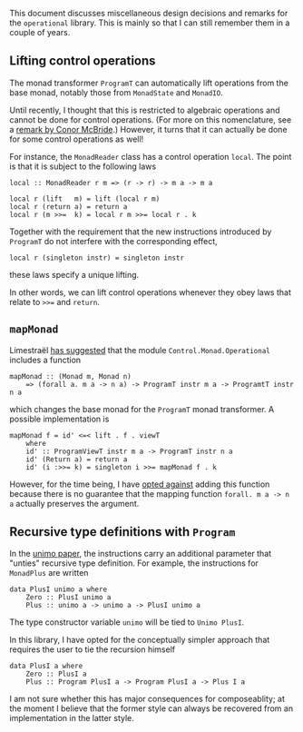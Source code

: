 This document discusses miscellaneous design decisions and remarks for the `operational` library. This is mainly so that I can still remember them in a couple of years.

Lifting control operations
--------------------------
The monad transformer `ProgramT` can automatically lift operations from the base monad, notably those from `MonadState` and `MonadIO`.

Until recently, I thought that this is restricted to algebraic operations and cannot be done for control operations. (For more on this nomenclature, see a [remark by Conor McBride][conor].) However, it turns that it can actually be done for some control operations as well!

  [conor]: http://www.haskell.org/pipermail/haskell-cafe/2010-April/076185.html

For instance, the `MonadReader` class has a control operation `local`. The point is that it is subject to the following laws

    local :: MonadReader r m => (r -> r) -> m a -> m a

    local r (lift   m) = lift (local r m)
    local r (return a) = return a
    local r (m >>=  k) = local r m >>= local r . k

Together with the requirement that the new instructions introduced by `ProgramT` do not interfere with the corresponding effect,

    local r (singleton instr) = singleton instr

these laws specify a unique lifting.

In other words, we can lift control operations whenever they obey laws that relate to `>>=` and `return`.

`mapMonad`
----------
Limestraël [has suggested][1] that the module `Control.Monad.Operational` includes a function

    mapMonad :: (Monad m, Monad n)
        => (forall a. m a -> n a) -> ProgramT instr m a -> ProgramtT instr n a

which changes the base monad for the `ProgramT` monad transformer. A possible implementation is

    mapMonad f = id' <=< lift . f . viewT
        where
        id' :: ProgramViewT instr m a -> ProgramT instr n a
        id' (Return a) = return a
        id' (i :>>= k) = singleton i >>= mapMonad f . k

However, for the time being, I have [opted against][1] adding this function because there is no guarantee that the mapping function `forall. m a -> n a` actually preserves the argument.


  [1]: http://www.haskell.org/pipermail/haskell-cafe/2010-May/077094.html
  [2]: http://www.haskell.org/pipermail/haskell-cafe/2010-May/077097.html


Recursive type definitions with `Program`
-----------------------------------------
In the [unimo paper][unimo], the instructions carry an additional parameter that "unties" recursive type definition. For example, the instructions for `MonadPlus` are written

    data PlusI unimo a where
        Zero :: PlusI unimo a
        Plus :: unimo a -> unimo a -> PlusI unimo a

The type constructor variable `unimo` will be tied to `Unimo PlusI`.

In this library, I have opted for the conceptually simpler approach that requires the user to tie the recursion himself

    data PlusI a where
        Zero :: PlusI a
        Plus :: Program PlusI a -> Program PlusI a -> Plus I a

I am not sure whether this has major consequences for composeablity; at the moment I believe that the former style can always be recovered from an implementation in the latter style.


  [unimo]: http://web.cecs.pdx.edu/~cklin/papers/unimo-143.pdf "Chuan-kai Lin. Programming Monads Operationally with Unimo."
